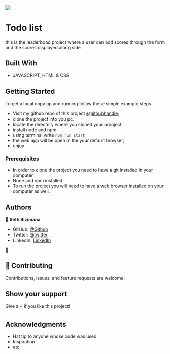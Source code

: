 ![](https://img.shields.io/badge/Microverse-blueviolet)

# Todo list

 this is the leaderboad project where a user can add scores through the form and the scores displayed along side.


## Built With

- JAVASCRIPT, HTML & CSS


## Getting Started



To get a local copy up and running follow these simple example steps.
- Visit my github repo of this project [@githubhandle](https://github.com/Sevenpros/leaderboard);
- clone the project into you pc.
- locate the directory where you cloned your prooject
- install node and npm
- using terminal write ```npm run start ```  
- the web app will be open in the your default browser;
- enjoy 

### Prerequisites
- In order to clone the project you need to have a git installed in your computer
- Node and npm installed
- To run the project you will need to have a web browser installed on your computer as well.



## Authors

👤 **Seth Bizimana**

- GitHub: [@Github](https://github.com/Sevenpros)
- Twitter: [@twitter](https://twitter.com/BizimanaSeth)
- LinkedIn: [LinkedIn](https://linkedin.com/in/sethBizimana)

👤

## 🤝 Contributing

Contributions, issues, and feature requests are welcome!



## Show your support

Give a ⭐️ if you like this project!

## Acknowledgments

- Hat tip to anyone whose code was used
- Inspiration
- etc


